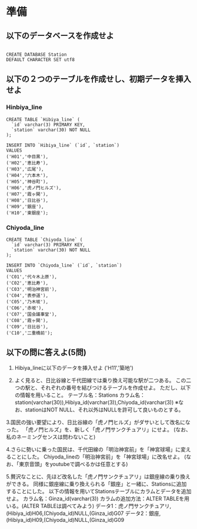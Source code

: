 # 準備

## 以下のデータベースを作成せよ

```

CREATE DATABASE Station
DEFAULT CHARACTER SET utf8
```

## 以下の２つのテーブルを作成せし、初期データを挿入せよ

### Hinbiya_line

```
CREATE TABLE `Hibiya_line` (
  `id` varchar(3) PRIMARY KEY,
  `station` varchar(30) NOT NULL
);

INSERT INTO `Hibiya_line` (`id`, `station`)
VALUES
('H01','中目黒'),
('H02','恵比寿'),
('H03','広尾'),
('H04','六本木'),
('H05','神谷町'),
('H06','虎ノ門ヒルズ'),
('H07','霞ヶ関'),
('H08','日比谷'),
('H09','銀座'),
('H10','東銀座');
```

### Chiyoda_line

```
CREATE TABLE `Chiyoda_line` (
  `id` varchar(3) PRIMARY KEY,
  `station` varchar(30) NOT NULL
);

INSERT INTO `Chiyoda_line` (`id`, `station`)
VALUES
('C01','代々木上原'),
('C02','恵比寿'),
('C03','明治神宮前'),
('C04','表参道'),
('C05','乃木坂'),
('C06','赤坂'),
('C07','国会議事堂'),
('C08','霞ヶ関'),
('C09','日比谷'),
('C10','二重橋前');
```

## 以下の問に答えよ(5問)

1. Hibiya_lineに以下のデータを挿入せよ
  ('H11','築地')

2. よく見ると、日比谷線と千代田線では乗り換え可能な駅が二つある。
この二つの駅と、それぞれの番号を結びつけるテーブルを作成せよ。
ただし、以下の情報を用いること。
テーブル名：Stations
カラム名：station(varchar(30)),Hibiya_id(varchar(3)),Chiyoda_id(varchar(3))
※なお、stationはNOT NULL、それ以外はNULLを許可して良いものとする。

3.国民の強い要望により、日比谷線の「虎ノ門ヒルズ」がダサいとして改名になった。
「虎ノ門ヒルズ」を、新しく「虎ノ門サンクチュアリ」にせよ。
(なお、私のネーミングセンスは問わないこと)

4.さらに勢いに乗った国民は、千代田線の「明治神宮前」を「神宮球場」に変えることにした。
Chiyoda_lineの「明治神宮前」を「神宮球場」に改名せよ。
(なお、「東京音頭」をyoutubeで調べるかは任意とする)

5.贅沢なことに、先ほど改名した「虎ノ門サンクチュアリ」は銀座線の乗り換えができる。
同様に銀座線に乗り換えられる「銀座」と一緒に、Stationsに追加することにした。
以下の情報を用いてStationsテーブルにカラムとデータを追加せよ。
カラム名：Ginza_id(varchar(3))
カラムの追加方法：ALTER TABLEを用いる。(ALTER TABLEは調べてみよう)
データ1：虎ノ門サンクチュアリ,(Hibiya_id)H06,(Chiyoda_id)NULL,(Ginza_id)G07
データ2：銀座,(Hibiya_id)H09,(Chiyoda_id)NULL,(Ginza_id)G09
